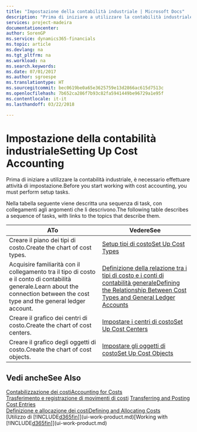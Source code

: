 ```yaml
---
title: "Impostazione della contabilità industriale | Microsoft Docs"
description: "Prima di iniziare a utilizzare la contabilità industriale, è necessario effettuare attività di impostazione."
services: project-madeira
documentationcenter: 
author: SorenGP
ms.service: dynamics365-financials
ms.topic: article
ms.devlang: na
ms.tgt_pltfrm: na
ms.workload: na
ms.search.keywords: 
ms.date: 07/01/2017
ms.author: sgroespe
ms.translationtype: HT
ms.sourcegitcommit: bec0619be0a65e3625759e13d2866ac615d7513c
ms.openlocfilehash: 7b652ca286f7b93c82fa5941449be96729a1e95f
ms.contentlocale: it-it
ms.lasthandoff: 03/22/2018

---
```

# <a name="setting-up-cost-accounting"></a><span data-ttu-id="2f376-103">Impostazione della contabilità industriale</span><span class="sxs-lookup"><span data-stu-id="2f376-103">Setting Up Cost Accounting</span></span>
<span data-ttu-id="2f376-104">Prima di iniziare a utilizzare la contabilità industriale, è necessario effettuare attività di impostazione.</span><span class="sxs-lookup"><span data-stu-id="2f376-104">Before you start working with cost accounting, you must perform setup tasks.</span></span>  

 <span data-ttu-id="2f376-105">Nella tabella seguente viene descritta una sequenza di task, con collegamenti agli argomenti che li descrivono.</span><span class="sxs-lookup"><span data-stu-id="2f376-105">The following table describes a sequence of tasks, with links to the topics that describe them.</span></span>

|<span data-ttu-id="2f376-106">A</span><span class="sxs-lookup"><span data-stu-id="2f376-106">To</span></span>|<span data-ttu-id="2f376-107">Vedere</span><span class="sxs-lookup"><span data-stu-id="2f376-107">See</span></span>|  
|--------|---------|  
|<span data-ttu-id="2f376-108">Creare il piano dei tipi di costo.</span><span class="sxs-lookup"><span data-stu-id="2f376-108">Create the chart of cost types.</span></span>|[<span data-ttu-id="2f376-109">Setup tipi di costo</span><span class="sxs-lookup"><span data-stu-id="2f376-109">Set Up Cost Types</span></span>](finance-how-to-set-up-cost-types.md)|  
|<span data-ttu-id="2f376-110">Acquisire familiarità con il collegamento tra il tipo di costo e il conto di contabilità generale.</span><span class="sxs-lookup"><span data-stu-id="2f376-110">Learn about the connection between the cost type and the general ledger account.</span></span>|[<span data-ttu-id="2f376-111">Definizione della relazione tra i tipi di costo e i conti di contabilità generale</span><span class="sxs-lookup"><span data-stu-id="2f376-111">Defining the Relationship Between Cost Types and General Ledger Accounts</span></span>](finance-defining-the-relationship-between-cost-types-and-general-ledger-accounts.md)|  
|<span data-ttu-id="2f376-112">Creare il grafico dei centri di costo.</span><span class="sxs-lookup"><span data-stu-id="2f376-112">Create the chart of cost centers.</span></span>|[<span data-ttu-id="2f376-113">Impostare i centri di costo</span><span class="sxs-lookup"><span data-stu-id="2f376-113">Set Up Cost Centers</span></span>](finance-how-to-set-up-cost-centers.md)|  
|<span data-ttu-id="2f376-114">Creare il grafico degli oggetti di costo.</span><span class="sxs-lookup"><span data-stu-id="2f376-114">Create the chart of cost objects.</span></span>|[<span data-ttu-id="2f376-115">Impostare gli oggetti di costo</span><span class="sxs-lookup"><span data-stu-id="2f376-115">Set Up Cost Objects</span></span>](finance-how-to-set-up-cost-objects.md)|  

## <a name="see-also"></a><span data-ttu-id="2f376-116">Vedi anche</span><span class="sxs-lookup"><span data-stu-id="2f376-116">See Also</span></span>  
[<span data-ttu-id="2f376-117">Contabilizzazione dei costi</span><span class="sxs-lookup"><span data-stu-id="2f376-117">Accounting for Costs</span></span>](finance-manage-cost-accounting.md)  
<span data-ttu-id="2f376-118">[Trasferimento e registrazione di movimenti di costi](finance-transfer-and-post-cost-entries.md) </span><span class="sxs-lookup"><span data-stu-id="2f376-118">[Transferring and Posting Cost Entries](finance-transfer-and-post-cost-entries.md) </span></span>  
[<span data-ttu-id="2f376-119">Definizione e allocazione dei costi</span><span class="sxs-lookup"><span data-stu-id="2f376-119">Defining and Allocating Costs</span></span>](finance-define-and-allocate-costs.md)  
<span data-ttu-id="2f376-120">[Utilizzo di [!INCLUDE[d365fin](includes/d365fin_md.md)]](ui-work-product.md)</span><span class="sxs-lookup"><span data-stu-id="2f376-120">[Working with [!INCLUDE[d365fin](includes/d365fin_md.md)]](ui-work-product.md)</span></span>


